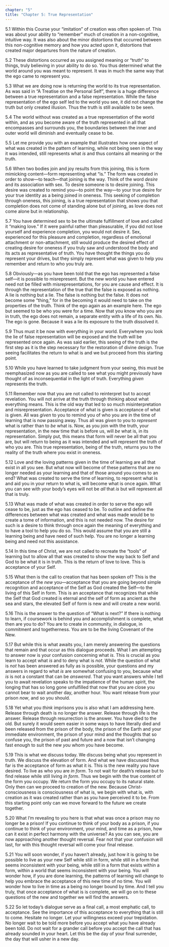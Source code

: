 ```yaml
---
chapter: "5"
title: "Chapter 5: True Representation"
---
```


5.1 Within this Course your “imitation” of creation was often spoken of.
This was about your ability to “remember” much of creation in a
non-cognitive, intuitive way. It was also about the minor distortions
that occurred between this non-cognitive memory and how you acted upon
it, distortions that created major departures from the nature of
creation. 

5.2 These distortions occurred as you assigned meaning or “truth” to
things, truly believing in your ability to do so. You thus determined
what the world around you was meant to represent. It was in much the
same way that the ego came to represent you. 

5.3 What we are doing now is returning the world to its true
representation. As was said in “A Treatise on the Personal Self”, there
is a huge difference between a true representation and a false
representation. While the false representation of the ego self led to
the world you see, it did not change the truth but only created
illusion. Thus the truth is still available to be seen. 

5.4 The world without was created as a true representation of the world
within, and as you become aware of the truth represented in all that
encompasses and surrounds you, the boundaries between the inner and
outer world will diminish and eventually cease to be. 

5.5 Let me provide you with an example that illustrates how one aspect
of what was created in the pattern of learning, while not being seen in
the way it was intended, still represents what *is* and thus contains all
meaning or the truth. 

5.6 When two bodies join and joy results from this joining, this is form
mimicking content—form representing what “is.” The form was created in
order to show—to teach—that joining is the way. Think of the word *desire*
and its association with sex. To desire someone is to desire joining.
This desire was created to remind you—to point the way—to your true
desire for your true identity as a being joined in oneness. This seeking
of completion through oneness, this joining, is a true representation
that shows you that completion does not come of standing alone but of
joining, as love does not come alone but in relationship. 

5.7 You have determined sex to be the ultimate fulfillment of love and
called it “making love.” If it were painful rather than pleasurable, if
you did not lose yourself and experience completion, you would not
desire it.  Sex, experienced for this pleasure and completion,
regardless of emotional attachment or non-attachment, still would
produce the desired effect of creating desire for oneness if you truly
saw and understood the body and its acts as representative of truth. You
have thought the things you do represent your drives, but they simply
represent what was given to help you remember and return to who you
truly are.

5.8 Obviously—as you have been told that the ego has represented a false
self—it is possible to misrepresent. But the new world you have entered
need not be filled with misrepresentations, for you are cause and
effect. It is through the representation of the true that the false is
exposed as nothing. A lie is nothing but a lie. The false is nothing but
the false. It does not become some “thing,” for in the becoming it would
need to take on the properties of the truth. Think of the ego again as
an example here. The ego but seemed to be who you were for a time. Now
that you know who you are in truth, the ego does not remain, a separate
entity with a life of its own. No. The ego is gone. Because it was a lie
its exposure to the truth dissolved it. 

5.9 Thus must it be now with everything in your world. Everywhere you
look the lie of false representation will be exposed and the truth will
be represented once again. As was said earlier, this seeing of the truth
is the first step as it is the step necessary for the restoration of
divine design. True seeing facilitates the return to what is and we but
proceed from this starting point. 

5.10 While you have learned to take judgment from your seeing, this must
be reemphasized now as you are called to see what you might previously
have thought of as inconsequential in the light of truth. Everything
*given* represents the truth. 

5.11 Remember now that you are not called to reinterpret but to accept
revelation. You will not arrive at the truth through thinking about what
everything means. This is the old way that led to so much
misinterpretation and misrepresentation. Acceptance of what is given is
acceptance of what is given. All was *given* to you to remind you of who
you are in the time of learning that is now passing away. Thus all was
*given* to you to *represent* what is rather than to *be* what is. Now, as you
join with the truth, your representation, in the new time that is before
us, will *be* what is, in its representation. Simply put, this means that
form will never be all that you are, but will return to being as it was
intended and will represent the truth of who you are. This true
representation, being of the truth, returns you to the reality of the
truth where you exist in oneness. 

5.12 Love and the loving patterns given in the time of learning are all
that exist in all you see. But what now will become of these patterns
that are no longer needed as your learning and that of those around you
comes to an end? What was created to serve the time of learning, to
represent what is and aid you in your return to what is, will become
what is once again. What you can see with your body’s eyes will not be
*all* that *is* but will represent all that is truly. 

5.13 What was made of what was created in order to serve the ego will
cease to be, just as the ego has ceased to be. To outline and define the
differences between what was created and what was made would be to
create a tome of information, and this is not needed now. The desire for
such is a desire to think through once again the meaning of everything
and to have a tool to help you do so. This would assume that you are
still a learning being and have need of such help. You are no longer a
learning being and need not this assistance. 

5.14 In this time of Christ, we are not called to recreate the “tools”
of learning but to allow all that was created to show the way back to
Self and God to be what it is in truth. This is the return of love to
love. This is acceptance of your Self. 

5.15 What then is the call to creation that has been spoken of? This is
the acceptance of the *new* you—acceptance that you are going beyond
simple recognition and acceptance of the Self as God created the Self—to
the living of this Self in form. This is an acceptance that recognizes
that while the Self that God created is eternal and the self of form as
ancient as the sea and stars, the elevated Self of form is new and will
create a new world.

5.16 This is the answer to the question of “What is next?” If there is
nothing to learn, if coursework is behind you and accomplishment is
complete, what then are you to do? You are to create in community, in
dialogue, in commitment and togetherness. You are to be the living
Covenant of the New. 

5.17 But while this is what awaits you, I am merely answering the
questions that remain and that occur as this dialogue proceeds. What I
am attempting to answer now is your confusion concerning what *is*. This
is crucial as you learn to accept what *is* and to deny what is *not*. While
the question of what is *not* has been answered as fully as is possible,
your questions and my answers in regard to what *is* are somewhat
confusing to you, because what *is* is not a constant that can be
*answered*. That you want answers while I tell you to await revelation
speaks to the impatience of the human spirit, the longing that has so
long gone unfulfilled that now that you are close you cannot bear to
wait another day, another hour. You want release from your prison *now*,
and so you should. 

5.18 Yet what you *think* imprisons you is also what I am addressing here.
Release through death is no longer the answer. Release through life is
the answer. Release through resurrection is the answer. You have died to
the old. But surely it would seem easier in some ways to have literally
died and been released from the prison of the body, the prison of the
Earth and your immediate environment, the prison of your mind and the
thoughts that so confuse you, the prison of past and future and a now
that isn’t changing fast enough to suit the new *you* whom you have
become. 

5.19 This is what we discuss today. We discuss being what you represent
in truth. We discuss the elevation of form. And what we have discussed
thus far is the acceptance of form as what it is. This is the new
reality you have desired. To live as who you are *in form*. To not wait
for death’s release but to find release while still living *in form*. Thus
we begin with the true content of the form you occupy. We return the
form you occupy to its natural state. Only then can we proceed to
creation of the new. Because Christ-consciousness is consciousness of
what is, we begin with what is, with creation as it was created rather
than as you have perceived it to be. From this starting point only can
we move forward to the future we create together. 

5.20 What I’m revealing to you here is that what was once a prison may
no longer be a prison! If you continue to think of your body as a
prison, if you continue to think of your environment, your mind, and
time as a prison, how can it exist in perfect harmony with the universe?
As you can see, you are now approaching another thought reversal. Fear
not that your confusion will last, for with this thought reversal will
come your final release. 

5.21 You will soon wonder, if you haven’t already, just how it is going
to be possible to live as your new Self while still in form, while still
in a form that seems inconsistent with your being, while still in a form
that exists within a form, within a world that seems inconsistent with
your being. You will wonder how, if you are done learning, the patterns
of learning will change to help you embrace the acceptance of this new
time of no time. You will wonder how to live in time as a being no
longer bound by time. And I tell you truly, that once acceptance of what
is is complete, we will go on to these questions of the new and together
we will find the answers.

5.22 So let today’s dialogue serve as a final call, a most emphatic
call, to acceptance. See the importance of this acceptance to everything
that is still to come. Hesitate no longer. Let your willingness exceed
your trepidation. No longer wait to be told more before you accept what
you have already been told. Do not wait for a grander call before you
accept the call that has already sounded in your heart. Let this be the
day of your final surrender, the day that will usher in a new day.

